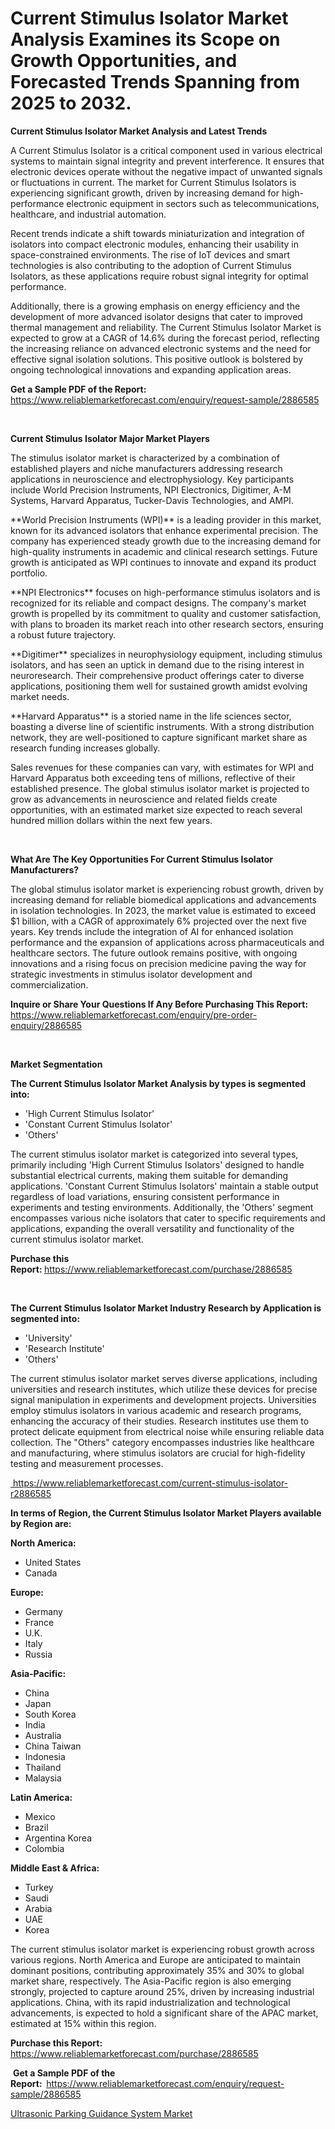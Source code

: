 <p><h1>Current Stimulus Isolator Market Analysis Examines its Scope on Growth Opportunities, and Forecasted Trends Spanning from 2025 to 2032.</h1></p><p><strong>Current Stimulus Isolator Market Analysis and Latest Trends</strong></p>
<p><p>A Current Stimulus Isolator is a critical component used in various electrical systems to maintain signal integrity and prevent interference. It ensures that electronic devices operate without the negative impact of unwanted signals or fluctuations in current. The market for Current Stimulus Isolators is experiencing significant growth, driven by increasing demand for high-performance electronic equipment in sectors such as telecommunications, healthcare, and industrial automation.</p><p>Recent trends indicate a shift towards miniaturization and integration of isolators into compact electronic modules, enhancing their usability in space-constrained environments. The rise of IoT devices and smart technologies is also contributing to the adoption of Current Stimulus Isolators, as these applications require robust signal integrity for optimal performance. </p><p>Additionally, there is a growing emphasis on energy efficiency and the development of more advanced isolator designs that cater to improved thermal management and reliability. The Current Stimulus Isolator Market is expected to grow at a CAGR of 14.6% during the forecast period, reflecting the increasing reliance on advanced electronic systems and the need for effective signal isolation solutions. This positive outlook is bolstered by ongoing technological innovations and expanding application areas.</p></p>
<p><strong>Get a Sample PDF of the Report:&nbsp;</strong> <a href="https://www.reliablemarketforecast.com/enquiry/request-sample/2886585?utm_campaign=3126&utm_medium=2&utm_source=Github&utm_content=ia&utm_term=13032025&utm_id=current-stimulus-isolator">https://www.reliablemarketforecast.com/enquiry/request-sample/2886585</a></p>
<p>&nbsp;</p>
<p><strong>Current Stimulus Isolator Major Market Players</strong></p>
<p><p>The stimulus isolator market is characterized by a combination of established players and niche manufacturers addressing research applications in neuroscience and electrophysiology. Key participants include World Precision Instruments, NPI Electronics, Digitimer, A-M Systems, Harvard Apparatus, Tucker-Davis Technologies, and AMPI. </p><p>**World Precision Instruments (WPI)** is a leading provider in this market, known for its advanced isolators that enhance experimental precision. The company has experienced steady growth due to the increasing demand for high-quality instruments in academic and clinical research settings. Future growth is anticipated as WPI continues to innovate and expand its product portfolio.</p><p>**NPI Electronics** focuses on high-performance stimulus isolators and is recognized for its reliable and compact designs. The company's market growth is propelled by its commitment to quality and customer satisfaction, with plans to broaden its market reach into other research sectors, ensuring a robust future trajectory.</p><p>**Digitimer** specializes in neurophysiology equipment, including stimulus isolators, and has seen an uptick in demand due to the rising interest in neuroresearch. Their comprehensive product offerings cater to diverse applications, positioning them well for sustained growth amidst evolving market needs.</p><p>**Harvard Apparatus** is a storied name in the life sciences sector, boasting a diverse line of scientific instruments. With a strong distribution network, they are well-positioned to capture significant market share as research funding increases globally.</p><p>Sales revenues for these companies can vary, with estimates for WPI and Harvard Apparatus both exceeding tens of millions, reflective of their established presence. The global stimulus isolator market is projected to grow as advancements in neuroscience and related fields create opportunities, with an estimated market size expected to reach several hundred million dollars within the next few years.</p></p>
<p>&nbsp;</p>
<p><strong>What Are The Key Opportunities For Current Stimulus Isolator Manufacturers?</strong></p>
<p><p>The global stimulus isolator market is experiencing robust growth, driven by increasing demand for reliable biomedical applications and advancements in isolation technologies. In 2023, the market value is estimated to exceed $1 billion, with a CAGR of approximately 6% projected over the next five years. Key trends include the integration of AI for enhanced isolation performance and the expansion of applications across pharmaceuticals and healthcare sectors. The future outlook remains positive, with ongoing innovations and a rising focus on precision medicine paving the way for strategic investments in stimulus isolator development and commercialization.</p></p>
<p><strong>Inquire or Share Your Questions If Any Before Purchasing This Report:</strong> <a href="https://www.reliablemarketforecast.com/enquiry/pre-order-enquiry/2886585?utm_campaign=3126&utm_medium=2&utm_source=Github&utm_content=ia&utm_term=13032025&utm_id=current-stimulus-isolator">https://www.reliablemarketforecast.com/enquiry/pre-order-enquiry/2886585</a></p>
<p>&nbsp;</p>
<p><strong>Market Segmentation</strong></p>
<p><strong>The Current Stimulus Isolator Market Analysis by types is segmented into:</strong></p>
<p><ul><li>'High Current Stimulus Isolator'</li><li>'Constant Current Stimulus Isolator'</li><li>'Others'</li></ul></p>
<p><p>The current stimulus isolator market is categorized into several types, primarily including 'High Current Stimulus Isolators' designed to handle substantial electrical currents, making them suitable for demanding applications. 'Constant Current Stimulus Isolators' maintain a stable output regardless of load variations, ensuring consistent performance in experiments and testing environments. Additionally, the 'Others' segment encompasses various niche isolators that cater to specific requirements and applications, expanding the overall versatility and functionality of the current stimulus isolator market.</p></p>
<p><strong>Purchase this Report:&nbsp;</strong><a href="https://www.reliablemarketforecast.com/purchase/2886585?utm_campaign=3126&utm_medium=2&utm_source=Github&utm_content=ia&utm_term=13032025&utm_id=current-stimulus-isolator">https://www.reliablemarketforecast.com/purchase/2886585</a></p>
<p>&nbsp;</p>
<p><strong>The Current Stimulus Isolator Market Industry Research by Application is segmented into:</strong></p>
<p><ul><li>'University'</li><li>'Research Institute'</li><li>'Others'</li></ul></p>
<p><p>The current stimulus isolator market serves diverse applications, including universities and research institutes, which utilize these devices for precise signal manipulation in experiments and development projects. Universities employ stimulus isolators in various academic and research programs, enhancing the accuracy of their studies. Research institutes use them to protect delicate equipment from electrical noise while ensuring reliable data collection. The "Others" category encompasses industries like healthcare and manufacturing, where stimulus isolators are crucial for high-fidelity testing and measurement processes.</p></p>
<p><a href="https://www.reliablemarketforecast.com/current-stimulus-isolator-r2886585?utm_campaign=3126&utm_medium=2&utm_source=Github&utm_content=ia&utm_term=13032025&utm_id=current-stimulus-isolator">&nbsp;https://www.reliablemarketforecast.com/current-stimulus-isolator-r2886585</a></p>
<p><strong>In terms of Region, the Current Stimulus Isolator Market Players available by Region are:</strong></p>
<p>
    <p> <strong> North America: </strong>
        <ul>
            <li>United States</li>
            <li>Canada</li>
        </ul>
        </p> 
    <p> <strong> Europe: </strong>
        <ul>
            <li>Germany</li>
            <li>France</li>
            <li>U.K.</li>
            <li>Italy</li>
            <li>Russia</li>
        </ul>
        </p> 
    <p> <strong> Asia-Pacific: </strong>
        <ul>
            <li>China</li>
            <li>Japan</li>
            <li>South Korea</li>
            <li>India</li>
            <li>Australia</li>
            <li>China Taiwan</li>
            <li>Indonesia</li>
            <li>Thailand</li>
            <li>Malaysia</li>
        </ul>
        </p> 
    <p> <strong> Latin America: </strong>
        <ul>
            <li>Mexico</li>
            <li>Brazil</li>
            <li>Argentina Korea</li>
            <li>Colombia</li>
        </ul>
        </p> 
    <p> <strong> Middle East & Africa: </strong>
        <ul>
            <li>Turkey</li>
            <li>Saudi</li>
            <li>Arabia</li>
            <li>UAE</li>
            <li>Korea</li>
        </ul>
    </p>
    </p>
<p><p>The current stimulus isolator market is experiencing robust growth across various regions. North America and Europe are anticipated to maintain dominant positions, contributing approximately 35% and 30% to global market share, respectively. The Asia-Pacific region is also emerging strongly, projected to capture around 25%, driven by increasing industrial applications. China, with its rapid industrialization and technological advancements, is expected to hold a significant share of the APAC market, estimated at 15% within this region.</p></p>
<p><strong>Purchase this Report: </strong><a href="https://www.reliablemarketforecast.com/purchase/2886585?utm_campaign=3126&utm_medium=2&utm_source=Github&utm_content=ia&utm_term=13032025&utm_id=current-stimulus-isolator">https://www.reliablemarketforecast.com/purchase/2886585</a></p>
<p>&nbsp;<strong>Get a Sample PDF of the Report:&nbsp;&nbsp;</strong><a href="https://www.reliablemarketforecast.com/enquiry/request-sample/2886585?utm_campaign=3126&utm_medium=2&utm_source=Github&utm_content=ia&utm_term=13032025&utm_id=current-stimulus-isolator">https://www.reliablemarketforecast.com/enquiry/request-sample/2886585</a></p>
<p><strong></strong></p>
<p><p><a href="https://github.com/kaddahblejc/Market-Research-Report-List-1/blob/main/ultrasonic-parking-guidance-system-market.md?utm_campaign=3126&utm_medium=2&utm_source=Github&utm_content=ia&utm_term=13032025&utm_id=current-stimulus-isolator">Ultrasonic Parking Guidance System Market</a></p></p>